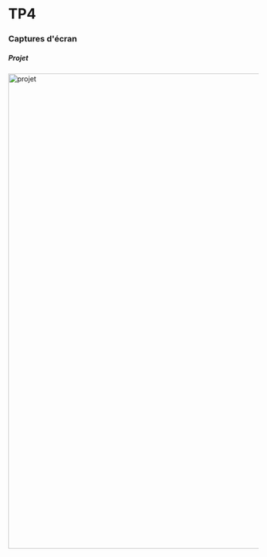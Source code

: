 # TP4

### Captures d'écran

##### Projet
<img width="954" alt="projet" src="https://user-images.githubusercontent.com/90847140/165986660-d1efcc86-c8b4-4cea-82ba-9820143a6e71.png">
